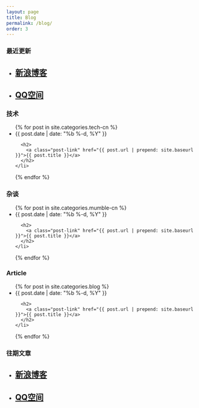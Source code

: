 ```yaml
---
layout: page
title: Blog
permalink: /blog/
order: 3
---
```


<h3>最近更新</h3>

<ul class="post-list">
  <li>
    <h2><a class="post-link" href="http://www.jianshu.com">新浪博客</a></h2>
  </li>
  <li>
    <h2><a class="post-link" href="https://www.cnblogs.com">QQ空间</a></h2>
  </li>
</ul>

<h3>技术</h3>

<ul class="post-list">
  {% for post in site.categories.tech-cn %}
    <li>
      <span class="post-meta">{{ post.date | date: "%b %-d, %Y" }}</span>

      <h2>
        <a class="post-link" href="{{ post.url | prepend: site.baseurl }}">{{ post.title }}</a>
      </h2>
    </li>
  {% endfor %}
</ul>

<h3>杂谈</h3>

<ul class="post-list">
  {% for post in site.categories.mumble-cn %}
    <li>
      <span class="post-meta">{{ post.date | date: "%b %-d, %Y" }}</span>

      <h2>
        <a class="post-link" href="{{ post.url | prepend: site.baseurl }}">{{ post.title }}</a>
      </h2>
    </li>
  {% endfor %}
</ul>

<h3>Article</h3>

<ul class="post-list">
  {% for post in site.categories.blog %}
    <li>
      <span class="post-meta">{{ post.date | date: "%b %-d, %Y" }}</span>

      <h2>
        <a class="post-link" href="{{ post.url | prepend: site.baseurl }}">{{ post.title }}</a>
      </h2>
    </li>
  {% endfor %}
</ul>

<h3>往期文章</h3>

<ul class="post-list">
  <li>
    <h2><a class="post-link" href="www.jianshu.com">新浪博客</a></h2>
  </li>
  <li>
    <h2><a class="post-link" href="www.jianshu.com">QQ空间</a></h2>
  </li>
</ul>

<!-- <p class="rss-subscribe">subscribe <a href="{{ "/feed.xml" | prepend: site.baseurl }}">via RSS</a></p> -->
